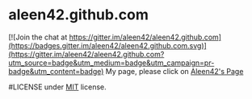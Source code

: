 # aleen42.github.com

[![Join the chat at https://gitter.im/aleen42/aleen42.github.com](https://badges.gitter.im/aleen42/aleen42.github.com.svg)](https://gitter.im/aleen42/aleen42.github.com?utm_source=badge&utm_medium=badge&utm_campaign=pr-badge&utm_content=badge)
My page, please click on <a href="https://aleen42.github.io" title="Aleen42's Page" target="_blank">Aleen42's Page</a>

#LICENSE
under <a href="http://opensource.org/licenses/MIT">MIT</a> license.
